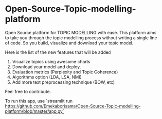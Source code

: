 # Open-Source-Topic-modelling-platform

Open Source platform for TOPIC MODELLING with ease. This platform aims to take you through the topic modelling process without writing a single line of code. So you build, visualize and download your topic model. 


Here is the list of the new features that will be added

1. Visualize topics using awesome charts
2. Download your model and deploy.
3. Evaluation metrics (Perplexity and Topic Coherence)
4. Algorithms option (LDA, LSA, NMI)
5. Add more text preprocessing technique (BOW, etc)

Feel free to contribute. 

To run this app, use
´streamlit run https://github.com/Emekaborisama/Open-Source-Topic-modelling-platform/blob/master/app.py´
